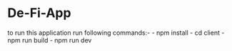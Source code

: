 # De-Fi-App
to run this application run following commands:-
       - npm install
       - cd client
       - npm run build
       - npm run dev
